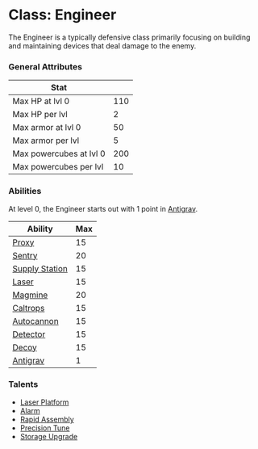 Class: Engineer
======

The Engineer is a typically defensive class primarily focusing on
building and maintaining devices that deal damage to the enemy.

### General Attributes

| Stat                          |       |
| -------------                 | ---   |
| Max HP at lvl 0               | 110   |
| Max HP per lvl                | 2     |
| Max armor at lvl 0            | 50    |
| Max armor per lvl             | 5     |
| Max powercubes at lvl 0       | 200   |
| Max powercubes per lvl        | 10    |

### Abilities

At level 0, the Engineer starts out with 1 point in [Antigrav](../abilities/antigrav.md).

|                   Ability                         | Max |
| -------------------------------------------       | --- |
| [Proxy](../abilities/.md)                         | 15  |
| [Sentry](../abilities/.md)                        | 20  |
| [Supply Station](../abilities/.md)                | 15  |
| [Laser](../abilities/.md)                         | 15  |
| [Magmine](../abilities/.md)                       | 20  |
| [Caltrops](../abilities/.md)                      | 15  |
| [Autocannon](../abilities/.md)                    | 15  |
| [Detector](../abilities/.md)                      | 15  |
| [Decoy](../abilities/.md)                         | 15  |
| [Antigrav](../abilities/.md)                      | 1   |

### Talents
* [Laser Platform](../talents/laser_platform.md)
* [Alarm](../talents/alarm.md)
* [Rapid Assembly](../talents/rapid_assembly.md)
* [Precision Tune](../talents/precision_tune.md)
* [Storage Upgrade](../talents/storage_upgrade.md)